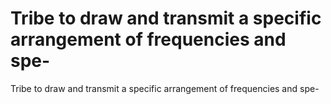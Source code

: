 # Tribe to draw and transmit a specific arrangement of frequencies and spe-

Tribe to draw and transmit a specific arrangement of frequencies and spe-
